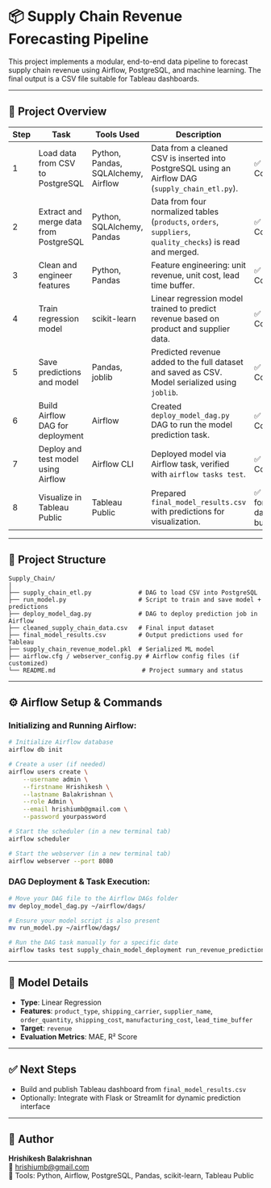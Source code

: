 # 📦 Supply Chain Revenue Forecasting Pipeline

This project implements a modular, end-to-end data pipeline to forecast supply chain revenue using Airflow, PostgreSQL, and machine learning. The final output is a CSV file suitable for Tableau dashboards.


---

## 🚀 Project Overview

| Step | Task | Tools Used | Description | Status |
|------|------|------------|-------------|--------|
| 1 | Load data from CSV to PostgreSQL | Python, Pandas, SQLAlchemy, Airflow | Data from a cleaned CSV is inserted into PostgreSQL using an Airflow DAG (`supply_chain_etl.py`). | ✅ Completed |
| 2 | Extract and merge data from PostgreSQL | Python, SQLAlchemy, Pandas | Data from four normalized tables (`products`, `orders`, `suppliers`, `quality_checks`) is read and merged. | ✅ Completed |
| 3 | Clean and engineer features | Python, Pandas | Feature engineering: unit revenue, unit cost, lead time buffer. | ✅ Completed |
| 4 | Train regression model | scikit-learn | Linear regression model trained to predict revenue based on product and supplier data. | ✅ Completed |
| 5 | Save predictions and model | Pandas, joblib | Predicted revenue added to the full dataset and saved as CSV. Model serialized using `joblib`. | ✅ Completed |
| 6 | Build Airflow DAG for deployment | Airflow | Created `deploy_model_dag.py` DAG to run the model prediction task. | ✅ Completed |
| 7 | Deploy and test model using Airflow | Airflow CLI | Deployed model via Airflow task, verified with `airflow tasks test`. | ✅ Completed |
| 8 | Visualize in Tableau Public | Tableau Public | Prepared `final_model_results.csv` with predictions for visualization. | ✅ Ready for dashboard build |

---

## 📁 Project Structure
```
Supply_Chain/
│
├── supply_chain_etl.py             # DAG to load CSV into PostgreSQL
├── run_model.py                    # Script to train and save model + predictions
├── deploy_model_dag.py             # DAG to deploy prediction job in Airflow
├── cleaned_supply_chain_data.csv   # Final input dataset
├── final_model_results.csv         # Output predictions used for Tableau
├── supply_chain_revenue_model.pkl  # Serialized ML model
├── airflow.cfg / webserver_config.py # Airflow config files (if customized)
└── README.md                        # Project summary and status
```

---

## ⚙️ Airflow Setup & Commands

### Initializing and Running Airflow:
```bash
# Initialize Airflow database
airflow db init

# Create a user (if needed)
airflow users create \
    --username admin \
    --firstname Hrishikesh \
    --lastname Balakrishnan \
    --role Admin \
    --email hrishiumb@gmail.com \
    --password yourpassword

# Start the scheduler (in a new terminal tab)
airflow scheduler

# Start the webserver (in a new terminal tab)
airflow webserver --port 8080
```

### DAG Deployment & Task Execution:
```bash
# Move your DAG file to the Airflow DAGs folder
mv deploy_model_dag.py ~/airflow/dags/

# Ensure your model script is also present
mv run_model.py ~/airflow/dags/

# Run the DAG task manually for a specific date
airflow tasks test supply_chain_model_deployment run_revenue_prediction 2025-03-27
```

---

## 🧠 Model Details
- **Type**: Linear Regression
- **Features**: `product_type`, `shipping_carrier`, `supplier_name`, `order_quantity`, `shipping_cost`, `manufacturing_cost`, `lead_time_buffer`
- **Target**: `revenue`
- **Evaluation Metrics**: MAE, R² Score

---

## ✅ Next Steps
- Build and publish Tableau dashboard from `final_model_results.csv`
- Optionally: Integrate with Flask or Streamlit for dynamic prediction interface

---

## 👤 Author
**Hrishikesh Balakrishnan**  
📧 hrishiumb@gmail.com  
🔧 Tools: Python, Airflow, PostgreSQL, Pandas, scikit-learn, Tableau Public

